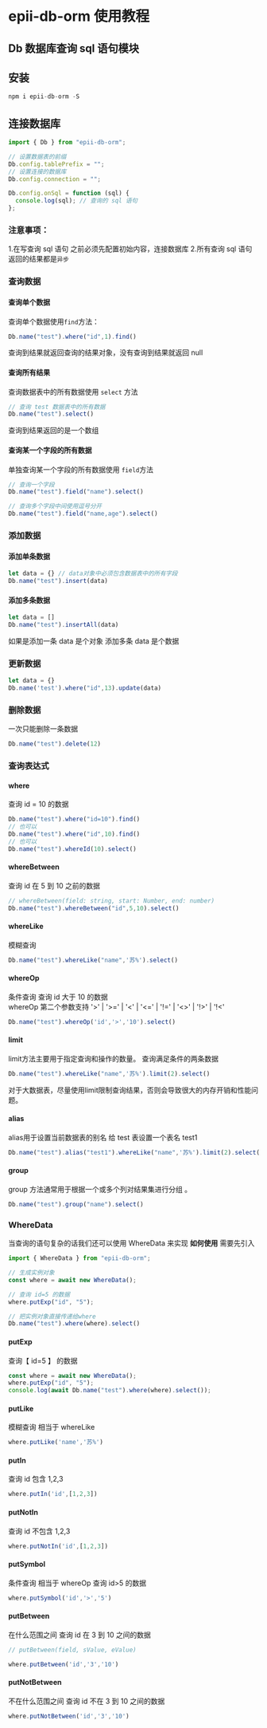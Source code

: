 # epii-db-orm 使用教程

## Db 数据库查询 sql 语句模块

## 安装

```javascript
npm i epii-db-orm -S
```

## 连接数据库

```javascript
import { Db } from "epii-db-orm";

// 设置数据表的前缀
Db.config.tablePrefix = "";
// 设置连接的数据库
Db.config.connection = "";

Db.config.onSql = function (sql) {
  console.log(sql); // 查询的 sql 语句
};
```

### 注意事项：

1.在写查询 sql 语句 之前必须先配置初始内容，连接数据库
2.所有查询 sql 语句返回的结果都是`异步`

### 查询数据

#### 查询单个数据

查询单个数据使用`find`方法：

```javascript
Db.name("test").where("id",1).find()
```

查询到结果就返回查询的结果对象，没有查询到结果就返回 null

#### 查询所有结果

查询数据表中的所有数据使用 `select` 方法

```javascript
// 查询 test 数据表中的所有数据
Db.name("test").select()
```

查询到结果返回的是一个数组

#### 查询某一个字段的所有数据

单独查询某一个字段的所有数据使用 `field`方法 

```javascript
// 查询一个字段
Db.name("test").field("name").select()

// 查询多个字段中间使用逗号分开
Db.name("test").field("name,age").select()
```

### 添加数据

#### 添加单条数据

```javascript
let data = {} // data对象中必须包含数据表中的所有字段
Db.name("test").insert(data)
```

#### 添加多条数据

```javascript
let data = [] 
Db.name("test").insertAll(data)
```

如果是添加一条 data 是个对象  添加多条 data 是个数据

### 更新数据

```javascript
let data = {}
Db.name('test').where("id",13).update(data)
```

### 删除数据

一次只能删除一条数据

```javascript
Db.name("test").delete(12)
```

### 查询表达式

#### where

查询 id = 10 的数据

```javascript
Db.name("test").where("id=10").find()
// 也可以
Db.name("test").where("id",10).find()
// 也可以 
Db.name("test").whereId(10).select()
```

#### whereBetween

查询 id 在 5 到 10 之前的数据

```javascript
// whereBetween(field: string, start: Number, end: number)
Db.name("test").whereBetween("id",5,10).select()

```

#### whereLike

模糊查询

```javascript
Db.name("test").whereLike("name",'苏%').select()
```

#### whereOp

条件查询  查询 id 大于 10 的数据  
whereOp 第二个参数支持  '>' | '>=' | '<' | '<=' | '!=' | '<>' | '!>' | '!<'

```javascript
Db.name("test").whereOp('id','>','10').select()
```

#### limit

limit方法主要用于指定查询和操作的数量。
查询满足条件的两条数据

```javascript
Db.name("test").whereLike("name",'苏%').limit(2).select()
```

对于大数据表，尽量使用limit限制查询结果，否则会导致很大的内存开销和性能问题。

#### alias

alias用于设置当前数据表的别名
给 test 表设置一个表名 test1

```javascript
Db.name("test").alias("test1").whereLike("name",'苏%').limit(2).select()
```

#### group

group 方法通常用于根据一个或多个列对结果集进行分组 。

```javascript
Db.name("test").group("name").select()
```

### WhereData

当查询的语句复杂的话我们还可以使用 WhereData 来实现
**如何使用**
需要先引入

```javascript
import { WhereData } from "epii-db-orm";

// 生成实例对象
const where = await new WhereData();

// 查询 id=5 的数据
where.putExp("id", "5");

// 把实例对象直接传递给where
Db.name("test").where(where).select()
```

#### putExp

查询【 id=5 】 的数据

```javascript
const where = await new WhereData();
where.putExp("id", "5");
console.log(await Db.name("test").where(where).select());
```

#### putLike

模糊查询  相当于 whereLike 

```javascript
where.putLike('name','苏%')
```

#### putIn

查询 id 包含 1,2,3

```javascript
where.putIn('id',[1,2,3])
```

#### putNotIn

查询 id 不包含 1,2,3

```javascript
where.putNotIn('id',[1,2,3])
```

#### putSymbol

条件查询   相当于 whereOp
查询 id>5 的数据

```javascript
where.putSymbol('id','>','5')
```

#### putBetween

在什么范围之间
查询 id 在 3 到 10 之间的数据

```javascript
// putBetween(field, sValue, eValue)

where.putBetween('id','3','10')
```

#### putNotBetween

不在什么范围之间
查询 id 不在 3 到 10 之间的数据

```javascript
where.putNotBetween('id','3','10')
```